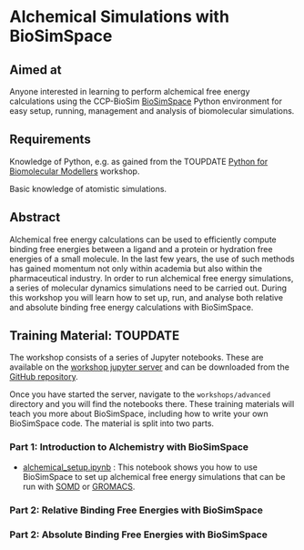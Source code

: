 # Alchemical Simulations with BioSimSpace

## Aimed at

Anyone interested in learning to perform alchemical free energy calculations using the CCP-BioSim
[BioSimSpace](https://github.com/michellab/BioSimSpace) Python environment for easy setup, running, management and analysis of biomolecular simulations.

## Requirements

Knowledge of Python, e.g. as gained from the TOUPDATE
<a href="https://ccpbiosim.github.io/python_and_data" target="_blank">Python for Biomolecular Modellers</a> workshop.

Basic knowledge of atomistic simulations.

## Abstract

Alchemical free energy calculations can be used to efficiently compute binding free energies between a ligand and a protein or hydration free energies of a small molecule. In the last few years, the use of such methods has gained momentum not only within academia but also within the pharmaceutical industry. In order to run alchemical free energy simulations, a series of molecular dynamics simulations need to be carried out. During this workshop you will learn how to set up, run, and analyse both relative and absolute binding free energy calculations with BioSimSpace.

## Training Material: TOUPDATE

The workshop consists of a series of Jupyter notebooks. These are available on the
<a href="https://notebook.biosimspace.org" target="_blank">workshop jupyter server</a>
and can be downloaded from the <a href="https://github.com/ccpbiosim/biosimspace-advanced-simulation" target="_blank">GitHub repository</a>.

Once you have started the server, navigate to the `workshops/advanced` directory and you will find the
notebooks there. These training materials will teach you more about BioSimSpace, including how to write your own BioSimSpace code. The material is split into two parts.

### Part 1: Introduction to Alchemistry with BioSimSpace

* [alchemical_setup.ipynb](introduction_to_alchemistry/html/Alchemical_setup.html) : This notebook shows you how to use BioSimSpace to set up alchemical free energy simulations that can be run with [SOMD](https://siremol.org/tutorials/somd) or [GROMACS](http://www.gromacs.org).

### Part 2: Relative Binding Free Energies with BioSimSpace

### Part 2: Absolute Binding Free Energies with BioSimSpace
